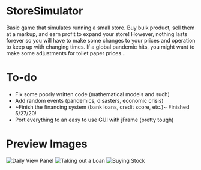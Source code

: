 # StoreSimulator
Basic game that simulates running a small store. Buy bulk product, sell them at a markup, and earn profit to expand your store! However, nothing lasts forever so you will have to make some changes to your prices and operation to keep up with changing times. If a global pandemic hits, you might want to make some adjustments for toilet paper prices...

# To-do
* Fix some poorly written code (mathematical models and such)
* Add random events (pandemics, disasters, economic crisis)
* ~Finish the financing system (bank loans, credit score, etc.)~ Finished 5/27/20!
* Port everything to an easy to use GUI with jFrame (pretty tough)

# Preview Images
![Daily View Panel](https://i.imgur.com/m6GaZTu.png)
![Taking out a Loan](https://i.imgur.com/BZyklUk.png)
![Buying Stock](https://i.imgur.com/zGXJ75j.png)

